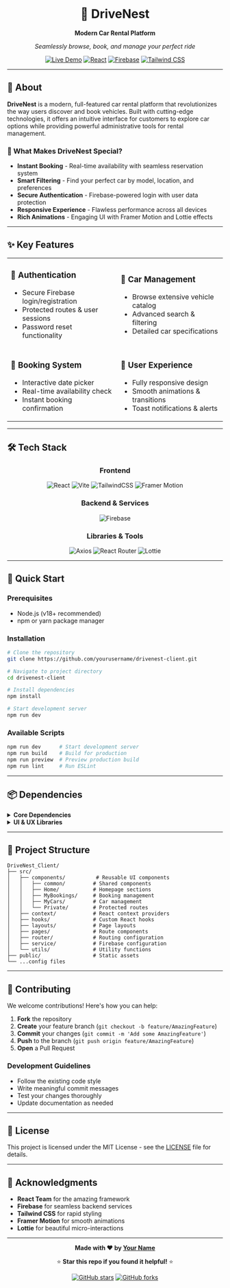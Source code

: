 <div align="center">

# 🚗 DriveNest

**Modern Car Rental Platform**

_Seamlessly browse, book, and manage your perfect ride_

[![Live Demo](https://img.shields.io/badge/🌐_Live_Demo-Visit_Site-blue?style=for-the-badge)](https://drive-nest.web.app/)
[![React](https://img.shields.io/badge/React-61DAFB?style=for-the-badge&logo=react&logoColor=black)](https://reactjs.org/)
[![Firebase](https://img.shields.io/badge/Firebase-FFCA28?style=for-the-badge&logo=firebase&logoColor=black)](https://firebase.google.com/)
[![Tailwind CSS](https://img.shields.io/badge/Tailwind_CSS-38B2AC?style=for-the-badge&logo=tailwind-css&logoColor=white)](https://tailwindcss.com/)

</div>

---

## 🎯 About

**DriveNest** is a modern, full-featured car rental platform that revolutionizes the way users discover and book vehicles. Built with cutting-edge technologies, it offers an intuitive interface for customers to explore car options while providing powerful administrative tools for rental management.

### 🌟 What Makes DriveNest Special?

- **Instant Booking** - Real-time availability with seamless reservation system
- **Smart Filtering** - Find your perfect car by model, location, and preferences
- **Secure Authentication** - Firebase-powered login with user data protection
- **Responsive Experience** - Flawless performance across all devices
- **Rich Animations** - Engaging UI with Framer Motion and Lottie effects

---

## ✨ Key Features

<table>
<tr>
<td>

### 🔐 **Authentication**

- Secure Firebase login/registration
- Protected routes & user sessions
- Password reset functionality

</td>
<td>

### 🚙 **Car Management**

- Browse extensive vehicle catalog
- Advanced search & filtering
- Detailed car specifications

</td>
</tr>
<tr>
<td>

### 📅 **Booking System**

- Interactive date picker
- Real-time availability check
- Instant booking confirmation

</td>
<td>

### 📱 **User Experience**

- Fully responsive design
- Smooth animations & transitions
- Toast notifications & alerts

</td>
</tr>
</table>

---

## 🛠️ Tech Stack

<div align="center">

### Frontend

![React](https://img.shields.io/badge/React-20232A?style=for-the-badge&logo=react&logoColor=61DAFB)
![Vite](https://img.shields.io/badge/Vite-646CFF?style=for-the-badge&logo=vite&logoColor=white)
![TailwindCSS](https://img.shields.io/badge/Tailwind_CSS-38B2AC?style=for-the-badge&logo=tailwind-css&logoColor=white)
![Framer Motion](https://img.shields.io/badge/Framer_Motion-0055FF?style=for-the-badge&logo=framer&logoColor=white)

### Backend & Services

![Firebase](https://img.shields.io/badge/Firebase-039BE5?style=for-the-badge&logo=Firebase&logoColor=white)

### Libraries & Tools

![Axios](https://img.shields.io/badge/Axios-5A29E4?style=for-the-badge&logo=axios&logoColor=white)
![React Router](https://img.shields.io/badge/React_Router-CA4245?style=for-the-badge&logo=react-router&logoColor=white)
![Lottie](https://img.shields.io/badge/Lottie-00D4AA?style=for-the-badge&logo=lottie&logoColor=white)

</div>

---

## 🚀 Quick Start

### Prerequisites

- Node.js (v18+ recommended)
- npm or yarn package manager

### Installation

```bash
# Clone the repository
git clone https://github.com/yourusername/drivenest-client.git

# Navigate to project directory
cd drivenest-client

# Install dependencies
npm install

# Start development server
npm run dev
```

### Available Scripts

```bash
npm run dev      # Start development server
npm run build    # Build for production
npm run preview  # Preview production build
npm run lint     # Run ESLint
```

---

## 📦 Dependencies

<details>
<summary><strong>Core Dependencies</strong></summary>

| Package            | Version  | Purpose                  |
| ------------------ | -------- | ------------------------ |
| `react`            | ^19.1.0  | Core UI library          |
| `react-dom`        | ^19.1.0  | DOM bindings             |
| `vite`             | ^6.3.5   | Build tool               |
| `tailwindcss`      | ^4.1.8   | CSS framework            |
| `firebase`         | ^11.9.0  | Authentication & backend |
| `framer-motion`    | ^12.16.0 | Animations               |
| `react-router-dom` | ^7.6.2   | Routing                  |
| `axios`            | ^1.9.0   | HTTP client              |

</details>

<details>
<summary><strong>UI & UX Libraries</strong></summary>

| Package            | Purpose             |
| ------------------ | ------------------- |
| `lottie-react`     | Animation rendering |
| `react-datepicker` | Date selection      |
| `react-toastify`   | Toast notifications |
| `sweetalert2`      | Styled alerts       |
| `lucide-react`     | Modern icons        |
| `react-icons`      | Icon library        |

</details>

---

## 📁 Project Structure

```
DriveNest_Client/
├── src/
│   ├── components/          # Reusable UI components
│   │   ├── common/         # Shared components
│   │   ├── Home/           # Homepage sections
│   │   ├── MyBookings/     # Booking management
│   │   ├── MyCars/         # Car management
│   │   └── Private/        # Protected routes
│   ├── context/            # React context providers
│   ├── hooks/              # Custom React hooks
│   ├── layouts/            # Page layouts
│   ├── pages/              # Route components
│   ├── router/             # Routing configuration
│   ├── service/            # Firebase configuration
│   └── utils/              # Utility functions
├── public/                 # Static assets
└── ...config files
```

---

## 🤝 Contributing

We welcome contributions! Here's how you can help:

1. **Fork** the repository
2. **Create** your feature branch (`git checkout -b feature/AmazingFeature`)
3. **Commit** your changes (`git commit -m 'Add some AmazingFeature'`)
4. **Push** to the branch (`git push origin feature/AmazingFeature`)
5. **Open** a Pull Request

### Development Guidelines

- Follow the existing code style
- Write meaningful commit messages
- Test your changes thoroughly
- Update documentation as needed

---

## 📄 License

This project is licensed under the MIT License - see the [LICENSE](LICENSE) file for details.

---

## 🙏 Acknowledgments

- **React Team** for the amazing framework
- **Firebase** for seamless backend services
- **Tailwind CSS** for rapid styling
- **Framer Motion** for smooth animations
- **Lottie** for beautiful micro-interactions

---

<div align="center">

**Made with ❤️ by [Your Name](https://github.com/yourusername)**

⭐ **Star this repo if you found it helpful!** ⭐

[![GitHub stars](https://img.shields.io/github/stars/yourusername/drivenest-client?style=social)](https://github.com/yourusername/drivenest-client/stargazers)
[![GitHub forks](https://img.shields.io/github/forks/yourusername/drivenest-client?style=social)](https://github.com/yourusername/drivenest-client/network)

</div>
